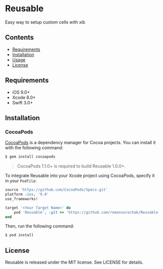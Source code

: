 # Reusable
Easy way to setup custom cells with xib

## Contents
- [Requirements](#requirements)
- [Installation](#installation)
- [Usage](#usage)
- [License](#license)

## Requirements

- iOS 9.0+
- Xcode 8.0+
- Swift 3.0+

## Installation

### CocoaPods

[CocoaPods](http://cocoapods.org) is a dependency manager for Cocoa projects. You can install it with the following command:

```bash
$ gem install cocoapods
```

> CocoaPods 1.1.0+ is required to build Reusable 1.0.0+.

To integrate Reusable into your Xcode project using CocoaPods, specify it in your `Podfile`:

```ruby
source 'https://github.com/CocoaPods/Specs.git'
platform :ios, '9.0'
use_frameworks!

target '<Your Target Name>' do
    pod 'Reusable', :git => 'https://github.com/romansorochak/Reusable.git', :tag => '1.0.0'
end
```

Then, run the following command:

```bash
$ pod install
```

## License

Reusable is released under the MIT license. See LICENSE for details.
